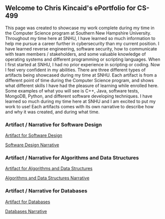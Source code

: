 ## Welcome to Chris Kincaid's ePortfolio for CS-499

This page was created to showcase my work complete during my time in the Computer Science program at Southern New Hampshire University. Throughout my time here at SNHU, I have learned so much information to help me pursue a career further in cybersecurity than my current position. I have learned reverse engineering, software security, how to communicate with team members / stakeholders, and some valuable knowledge of operating systems and different programming or scripting languages. When I first started at SNHU, I had no prior experience in scripting or coding. Now I feel very confident in my abilities.
There are three different types of artifacts being showcased during my time at SNHU. Each artifact is from a different point of time during the Computer Science program, and 
shows what different skills I have had the pleasure of learning while enrolled here. Some examples of what you will see is C++, Java, software tests, MongoDB, Python, and 
different software developing techniques. I have learned so much during my time here at SNHU and I am excited to put my work to use! Each artifacts comes with its own narrative to describe how and why it was created, and during what time.  

### Artifact / Narrative for Software Design
[Artifact for Software Design](https://github.com/chrisk12/chrisk12.github.io/blob/main/Kincaid_Software.zip)

[Software Design Narrative](https://github.com/chrisk12/chrisk12.github.io/blob/main/Kincaid_Software_Narrative.docx)


### Artifact / Narrative for Algorithms and Data Structures
[Artifact for Algorithms and Data Structures](https://github.com/chrisk12/chrisk12.github.io/blob/main/Kincaid_Alg_Data_Struct.zip)

[Algorithms and Data Structures Narrative](https://github.com/chrisk12/chrisk12.github.io/blob/main/Kincaid_Algorithms_DS_Narrative.docx)

### Artifact / Narrative for Databases
[Artifact for Databases](https://github.com/chrisk12/chrisk12.github.io/blob/main/Kincaid_Databases.zip)

[Databases Narrative](https://github.com/chrisk12/chrisk12.github.io/blob/main/Kincaid_Databases_Narrative.docx)
